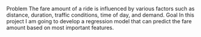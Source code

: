 Problem
The fare amount of a ride is influenced by various factors
such as distance, duration, traffic conditions, time of day,
and demand.
Goal
In this project I am going to develop a regression model that
can predict the fare amount based on most important
features.
